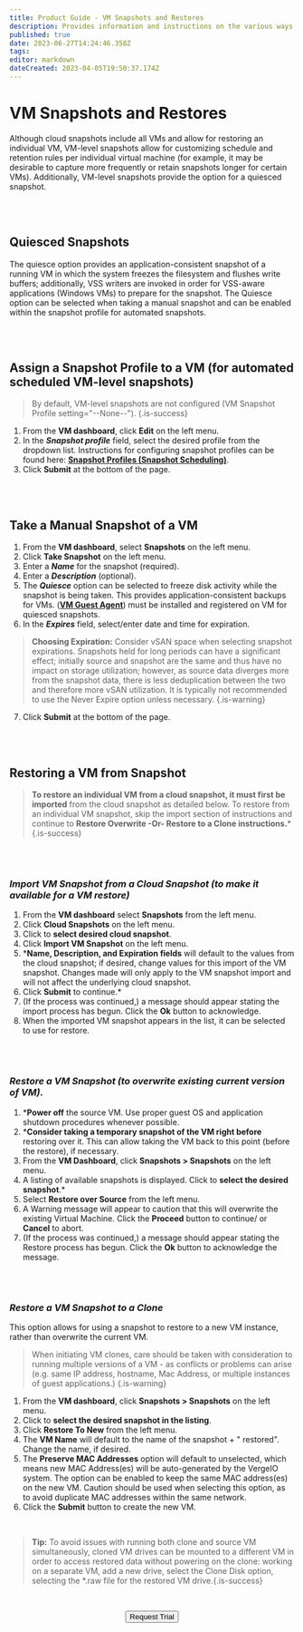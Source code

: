 ```yaml
---
title: Product Guide - VM Snapshots and Restores
description: Provides information and instructions on the various ways to snapshot and restore individual VMs
published: true
date: 2023-06-27T14:24:46.358Z
tags: 
editor: markdown
dateCreated: 2023-04-05T19:50:37.174Z
---
```


# VM Snapshots and Restores

Although cloud snapshots include all VMs and allow for restoring an individual VM, VM-level snapshots allow for customizing schedule and retention rules per individual virtual machine (for example, it may be desirable to capture more frequently or retain snapshots longer for certain VMs). Additionally, VM-level snapshots provide the option for a quiesced snapshot.

<br>
<br>

## Quiesced Snapshots

The quiesce option provides an application-consistent snapshot of a running VM in which the system freezes the filesystem and flushes write buffers; additionally, VSS writers are invoked in order for VSS-aware applications (Windows VMs) to prepare for the snapshot. The Quiesce option can be selected when taking a manual snapshot and can be enabled within the snapshot profile for automated snapshots.

<br>
<br>

## Assign a Snapshot Profile to a VM (for automated scheduled VM-level snapshots)

>  By default, VM-level snapshots are not configured (VM Snapshot Profile setting="--None--"). {.is-success}

1.  From the **VM dashboard**, click **Edit** on the left menu.
2.  In the ***Snapshot profile*** field, select the desired profile from the dropdown list. Instructions for configuring snapshot profiles can be found here: [**Snapshot Profiles (Snapshot Scheduling)**](/public/ProductGuide/snapshot-profiles).
3.  Click **Submit** at the bottom of the page.


<br>
<br>

## Take a Manual Snapshot of a VM

1.  From the **VM dashboard**, select **Snapshots** on the left menu.
2.  Click **Take Snapshot** on the left menu.
3.  Enter a ***Name*** for the snapshot (required).
4.  Enter a ***Description*** (optional).
5.  The ***Quiesce*** option can be selected to freeze disk activity while the snapshot is being taken. This provides application-consistent backups for VMs. ([**VM Guest Agent**](/public/ProductGuide/VMguestagent)) must be installed and registered on VM for quiesced snapshots.
6.  In the ***Expires*** field, select/enter date and time for expiration.

> **Choosing Expiration:** Consider vSAN space when selecting snapshot expirations. Snapshots held for long periods can have a significant effect; initially source and snapshot are the same and thus have no impact on storage utilization; however, as source data diverges more from the snapshot data, there is less deduplication between the two and therefore more vSAN utilization. It is typically not recommended to use the Never Expire option unless necessary. {.is-warning}

7.  Click **Submit** at the bottom of the page.

<br>
<br>

## Restoring a VM from Snapshot

> **To restore an individual VM from a cloud snapshot, it must first be imported** from the cloud snapshot as detailed below. To restore from an individual VM snapshot, skip the import section of instructions and continue to **Restore Overwrite -Or- Restore to a Clone instructions.*** {.is-success}

<br>
<br>

### *Import VM Snapshot from a Cloud Snapshot (to make it available for a VM restore)*

1.  From the **VM dashboard** select **Snapshots** from the left menu.
2.  Click **Cloud Snapshots** on the left menu.
3.  Click to **select desired cloud snapshot**.
4.  Click **Import VM Snapshot** on the left menu.
5.  ***Name, Description, and Expiration fields** will default to the values from the cloud snapshot; if desired, change values for this import of the VM snapshot. Changes made will only apply to the VM snapshot import and will not affect the underlying cloud snapshot.
6.  Click **Submit** to continue.*
7.  (If the process was continued,) a message should appear stating the import process has begun. Click the **Ok** button to acknowledge.
8.  When the imported VM snapshot appears in the list, it can be selected to use for restore.

<br>
<br>

### *Restore a VM Snapshot (to overwrite existing current version of VM).*

1.  ***Power off** the source VM. Use proper guest OS and application shutdown procedures whenever possible.
2.  ***Consider taking a temporary snapshot of the VM right before** restoring over it. This can allow taking the VM back to this point (before the restore), if necessary.
3.  From the **VM Dashboard**, click **Snapshots > Snapshots** on the left menu.
4.  A listing of available snapshots is displayed. Click to **select the desired snapshot**.*
5.  Select **Restore over Source** from the left menu.
6.  A Warning message will appear to caution that this will overwrite the existing Virtual Machine. Click the **Proceed** button to continue/ or **Cancel** to abort.
7.  (If the process was continued,) a message should appear stating the Restore process has begun. Click the **Ok** button to acknowledge the message.

<br>
<br>

### *Restore a VM Snapshot to a Clone*
This option allows for using a snapshot to restore to a new VM instance, rather than overwrite the current VM.


> When initiating VM clones, care should be taken with consideration to running multiple versions of a VM - as conflicts or problems can arise (e.g. same IP address, hostname, Mac Address, or multiple instances of guest applications.) {.is-warning}

1.  From the **VM dashboard**, click **Snapshots > Snapshots** on the left menu.
2.  Click to **select the desired snapshot in the listing**.
3.  Click **Restore To New** from the left menu.
4.  The **VM Name** will default to the name of the snapshot + " restored". Change the name, if desired.
5.  The **Preserve MAC Addresses** option will default to unselected, which means new MAC Address(es) will be auto-generated by the VergeIO system. The option can be enabled to keep the same MAC address(es) on the new VM. Caution should be used when selecting this option, as to avoid duplicate MAC addresses within the same network.
6.  Click the **Submit** button to create the new VM.
<br>

> **Tip:** To avoid issues with running both clone and source VM simultaneously, cloned VM drives can be mounted to a different VM in order to access restored data without powering on the clone: working on a separate VM, add a new drive, select the Clone Disk option, selecting the *.raw file for the restored VM drive.{.is-success}


<br>

<div style="text-align:center; margin-bottom:5px">

  <a href="https://www.verge.io/test-drive#Demo-Section"><button class="button-cta">Request Trial</button></a>
</div>